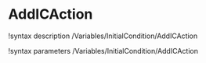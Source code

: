 <!-- MOOSE Documentation Stub: Remove this when content is added. -->

# AddICAction
!syntax description /Variables/InitialCondition/AddICAction

!syntax parameters /Variables/InitialCondition/AddICAction
